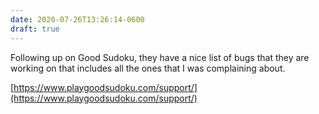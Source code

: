 ```yaml
---
date: 2020-07-26T13:26:14-0600
draft: true
---
```




Following up on Good Sudoku, they have a nice list of bugs that they are working on that includes all the ones that I was complaining about.

[https://www.playgoodsudoku.com/support/](https://www.playgoodsudoku.com/support/)



